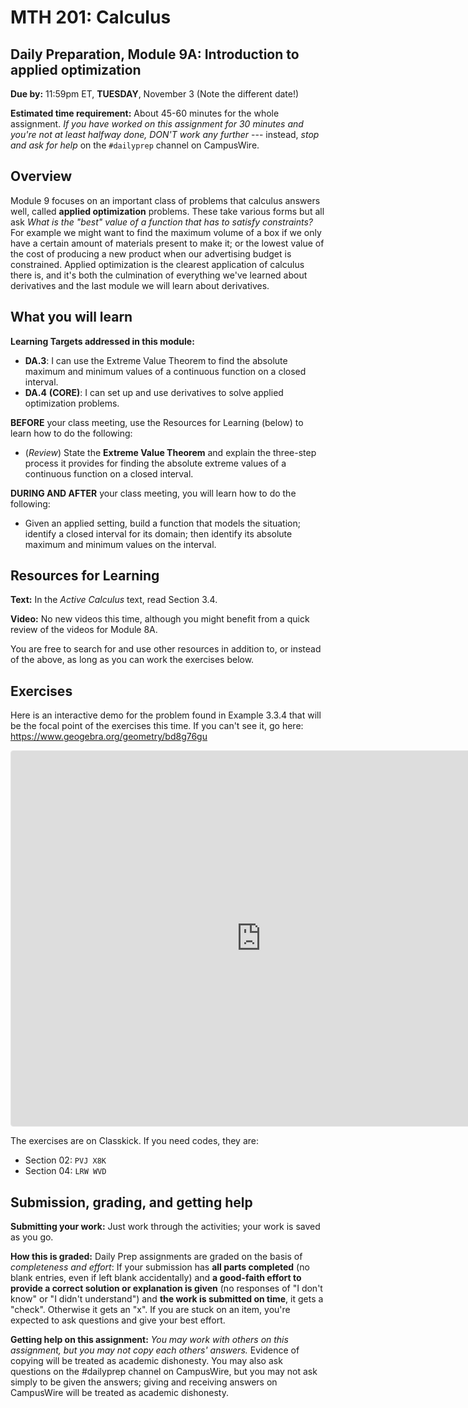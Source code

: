 # MTH 201: Calculus

## Daily Preparation, Module 9A: Introduction to applied optimization

**Due by:** 11:59pm ET, **TUESDAY**, November 3 (Note the different date!) 

**Estimated time requirement:** About 45-60 minutes for the whole assignment. *If you have worked on this assignment for 30 minutes and you're not at least halfway done, DON'T work any further* --- instead, *stop and ask for help* on the `#dailyprep` channel on CampusWire. 

## Overview 

Module 9 focuses on an important class of problems that calculus answers well, called **applied optimization** problems. These take various forms but all ask *What is the "best" value of a function that has to satisfy constraints?* For example we might want to find the maximum volume of a box if we only have a certain amount of materials present to make it; or the lowest value of the cost of producing a new product when our advertising budget is constrained. Applied optimization is the clearest application of calculus there is, and it's both the culmination of everything we've learned about derivatives and the last module we will learn about derivatives. 

## What you will learn 

**Learning Targets addressed in this module:** 

-   **DA.3**: I can use the Extreme Value Theorem to find the absolute maximum and minimum values of a continuous function on a closed interval.
-   **DA.4**  **(CORE)**: I can set up and use derivatives to solve applied optimization problems.


**BEFORE** your class meeting, use the Resources for Learning (below) to learn how to do the following: 

+ (*Review*) State the **Extreme Value Theorem** and explain the three-step process it provides for finding the absolute extreme values of a continuous function on a closed interval. 

**DURING AND AFTER** your class meeting, you will learn how to do the following: 

+ Given an applied setting, build a function that models the situation; identify a closed interval for its domain; then identify its absolute maximum and minimum values on the interval. 




## Resources for Learning


**Text:** In the _Active Calculus_ text, read Section 3.4. 


**Video:** No new videos this time, although you might benefit from a quick review of the videos for Module 8A. 


You are free to search for and use other resources in addition to, or instead of the above, as long as you can work the exercises below.


## Exercises

Here is an interactive demo for the problem found in Example 3.3.4 that will be the focal point of the exercises this time. If you can't see it, go here: https://www.geogebra.org/geometry/bd8g76gu  


<iframe src="https://www.geogebra.org/geometry/jvfbnsk9?embed" width="800" height="600" allowfullscreen style="border: 1px solid #e4e4e4;border-radius: 4px;" frameborder="0"></iframe>


The exercises are on Classkick. If you need codes, they are: 

- Section 02: `PVJ X8K`
- Section 04: `LRW WVD`

## Submission, grading, and getting help 

**Submitting your work:** Just work through the activities; your work is saved as you go. 

**How this is graded:** Daily Prep assignments are graded on the basis of *completeness and effort*: If your submission has **all parts completed** (no blank entries, even if left blank accidentally) and **a good-faith effort to provide a correct solution or explanation is given** (no responses of "I don't know" or "I didn't understand") and **the work is submitted on time**, it gets a "check". Otherwise it gets an "x". If you are stuck on an item, you're expected to ask questions and give your best effort.  

**Getting help on this assignment:** *You may work with others on this assignment, but you may not copy each others' answers.* Evidence of copying will be treated as academic dishonesty. You may also ask questions on the #dailyprep channel on CampusWire, but you may not ask simply to be given the answers; giving and receiving answers on CampusWire will be treated as academic dishonesty.
<!--stackedit_data:
eyJoaXN0b3J5IjpbMTEyODYwMDQyOF19
-->